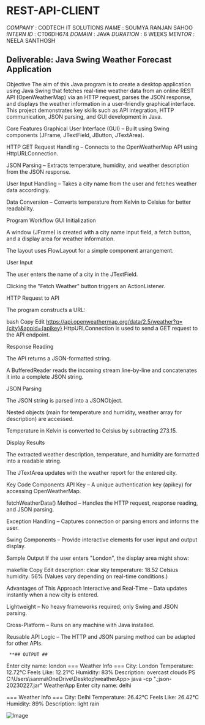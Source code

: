 # REST-API-CLIENT
*COMPANY* : CODTECH IT SOLUTIONS
*NAME* : SOUMYA RANJAN SAHOO
*INTERN ID* : CT06DH674
*DOMAIN* : JAVA
*DURATION* : 6 WEEKS
*MENTOR* : NEELA SANTHOSH
## Deliverable: Java Swing Weather Forecast Application
Objective
The aim of this Java program is to create a desktop application using Java Swing that fetches real-time weather data from an online REST API (OpenWeatherMap) via an HTTP request, parses the JSON response, and displays the weather information in a user-friendly graphical interface. This project demonstrates key skills such as API integration, HTTP communication, JSON parsing, and GUI development in Java.

Core Features
Graphical User Interface (GUI) – Built using Swing components (JFrame, JTextField, JButton, JTextArea).

HTTP GET Request Handling – Connects to the OpenWeatherMap API using HttpURLConnection.

JSON Parsing – Extracts temperature, humidity, and weather description from the JSON response.

User Input Handling – Takes a city name from the user and fetches weather data accordingly.

Data Conversion – Converts temperature from Kelvin to Celsius for better readability.

Program Workflow
GUI Initialization

A window (JFrame) is created with a city name input field, a fetch button, and a display area for weather information.

The layout uses FlowLayout for a simple component arrangement.

User Input

The user enters the name of a city in the JTextField.

Clicking the "Fetch Weather" button triggers an ActionListener.

HTTP Request to API

The program constructs a URL:

bash
Copy
Edit
https://api.openweathermap.org/data/2.5/weather?q={city}&appid={apikey}
HttpURLConnection is used to send a GET request to the API endpoint.

Response Reading

The API returns a JSON-formatted string.

A BufferedReader reads the incoming stream line-by-line and concatenates it into a complete JSON string.

JSON Parsing

The JSON string is parsed into a JSONObject.

Nested objects (main for temperature and humidity, weather array for description) are accessed.

Temperature in Kelvin is converted to Celsius by subtracting 273.15.

Display Results

The extracted weather description, temperature, and humidity are formatted into a readable string.

The JTextArea updates with the weather report for the entered city.

Key Code Components
API Key – A unique authentication key (apikey) for accessing OpenWeatherMap.

fetchWeatherData() Method – Handles the HTTP request, response reading, and JSON parsing.

Exception Handling – Captures connection or parsing errors and informs the user.

Swing Components – Provide interactive elements for user input and output display.

Sample Output
If the user enters "London", the display area might show:

makefile
Copy
Edit
description: clear sky
temperature: 18.52 Celsius
humidity: 56%
(Values vary depending on real-time conditions.)

Advantages of This Approach
Interactive and Real-Time – Data updates instantly when a new city is entered.

Lightweight – No heavy frameworks required; only Swing and JSON parsing.

Cross-Platform – Runs on any machine with Java installed.

Reusable API Logic – The HTTP and JSON parsing method can be adapted for other APIs.

     **## OUTPUT ##
Enter city name: london
=== Weather Info ===
City: London
Temperature: 12.72°C
Feels Like: 12.21°C
Humidity: 83%
Description: overcast clouds
PS C:\Users\sanma\OneDrive\Desktop\weatherApp> java -cp ".;json-20230227.jar" WeatherApp
Enter city name: delhi

=== Weather Info ===
City: Delhi
Temperature: 26.42°C
Feels Like: 26.42°C
Humidity: 89%
Description: light rain


![Image](https://github.com/user-attachments/assets/52c0ee90-a406-4c54-915d-7dbd0d332dd1)
